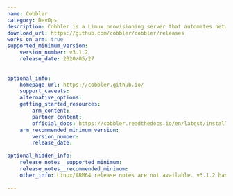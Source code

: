 ```yaml
---
name: Cobbler
category: DevOps
description: Cobbler is a Linux provisioning server that automates network-based system installations, simplifying the deployment and management of multiple operating systems across a network.
download_url: https://github.com/cobbler/cobbler/releases
works_on_arm: true
supported_minimum_version:
    version_number: v3.1.2
    release_date: 2020/05/27
 
 
optional_info:
    homepage_url: https://cobbler.github.io/
    support_caveats:
    alternative_options:
    getting_started_resources:
        arm_content:
        partner_content:
        official_docs: https://cobbler.readthedocs.io/en/latest/installation-guide.html
    arm_recommended_minimum_version:
        version_number:
        release_date:
 
optional_hidden_info:
    release_notes__supported_minimum:
    release_notes__recommended_minimum:
    other_info: Linux/ARM64 release notes are not available. v3.1.2 has been successfully installed on the Neoverse N1, prior versions are failing to install.
 
---
```

